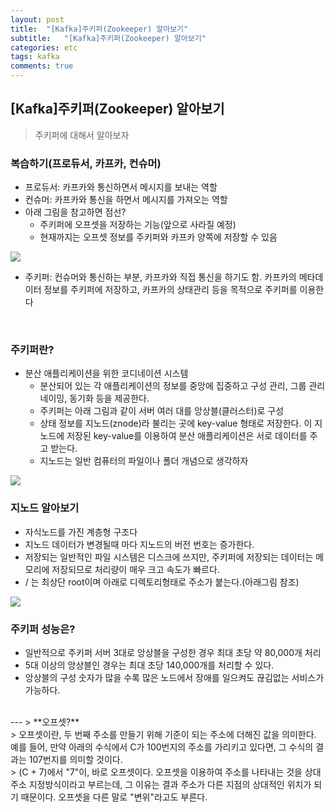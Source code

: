 ```yaml
---
layout: post
title:  "[Kafka]주키퍼(Zookeeper) 알아보기"
subtitle:   "[Kafka]주키퍼(Zookeeper) 알아보기"
categories: etc
tags: kafka
comments: true
---
```


## [Kafka]주키퍼(Zookeeper) 알아보기

> 주키퍼에 대해서 알아보자

### 복습하기(프로듀서, 카프카, 컨슈머)
- 프로듀서: 카프카와 통신하면서 메시지를 보내는 역할
- 컨슈머: 카프카와 통신을 하면서 메시지를 가져오는 역할
- 아래 그림을 참고하면 점선?
	- 주키퍼에 오프셋을 저장하는 기능(앞으로 사라질 예정)
	- 현재까지는 오프셋 정보를 주키퍼와 카프카 양쪽에 저장할 수 있음  
<img src="https://github.com/twowinsh87/twowinsh87.github.io/blob/master/assets/kafka_img/kafka2-1.png?raw=true">

- 주키퍼: 컨슈머와 통신하는 부분, 카프카와 직접 통신을 하기도 함. 카프카의 메타데이터 정보를 주키퍼에 저장하고, 카프카의 상태관리 등을 목적으로 주키퍼를 이용한다

<br>

### 주키퍼란?
- 분산 애플리케이션을 위한 코디네이션 시스템
	- 분산되어 있는 각 애플리케이션의 정보를 중앙에 집중하고 구성 관리, 그룹 관리 네이밍, 동기화 등을 제공한다.
	- 주키퍼는 아래 그림과 같이 서버 여러 대를 앙상블(클러스터)로 구성
	- 상태 정보를 지노드(znode)라 불리는 곳에 key-value 형태로 저장한다. 이 지노드에 저장된 key-value를 이용하여 분산 애플리케이션은 서로 데이터를 주고 받는다.
	- 지노드는 일반 컴퓨터의 파일이나 폴더 개념으로 생각하자

<img src="https://github.com/twowinsh87/twowinsh87.github.io/blob/master/assets/kafka_img/kafka2-2.png?raw=true">

<br>

### 지노드 알아보기
- 자식노드를 가진 계층형 구조다  
- 지노드 데이터가 변경될때 마다 지노드의 버전 번호는 증가한다.
- 저장되는 일반적인 파일 시스템은 디스크에 쓰지만, 주키퍼에 저장되는 데이터는 메모리에 저장되므로 처리량이 매우 크고 속도가 빠르다.  
- / 는 최상단 root이며 아래로 디렉토리형태로 주소가 붙는다.(아래그림 참조)
<img src ="http://zookeeper.apache.org/doc/current/images/zknamespace.jpg">

<br>

### 주키퍼 성능은?
- 일반적으로 주키퍼 서버 3대로 앙상블을 구성한 경우 최대 초당 약 80,000개 처리
- 5대 이상의 앙상블인 경우는 최대 초당 140,000개를 처리할 수 있다.
- 앙상블의 구성 숫자가 많을 수록 많은 노드에서 장애를 일으켜도 끊김없는 서비스가 가능하다.

<br>
---
> **오프셋?** <br>
> 오프셋이란, 두 번째 주소를 만들기 위해 기준이 되는 주소에 더해진 값을 의미한다. 예를 들어, 만약 아래의 수식에서 C가 100번지의 주소를 가리키고 있다면, 그 수식의 결과는 107번지를 의미할 것이다. <br>
> (C + 7)에서 "7"이, 바로 오프셋이다. 오프셋을 이용하여 주소를 나타내는 것을 상대주소 지정방식이라고 부르는데, 그 이유는 결과 주소가 다른 지점의 상대적인 위치가 되기 때문이다. 오프셋을 다른 말로 "변위"라고도 부른다.
